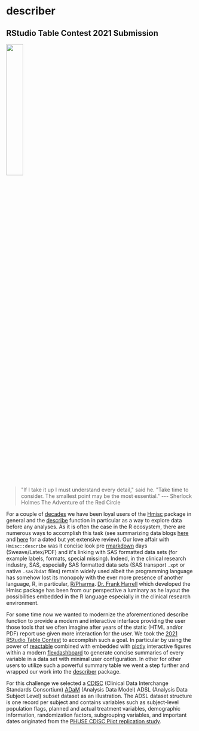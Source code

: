 # describer
## RStudio Table Contest 2021 Submission

<img src="https://raw.githubusercontent.com/agstn/describer/main/inst/hex/hex-describer.png" width="30%" height="30%">

> "If I take it up I must understand every detail," said he. "Take time to consider. The smallest point may be the most essential." --- Sherlock Holmes The Adventure of the Red Circle

For a couple of [decades](https://twitter.com/f2harrell/status/1449014869798395905) we have been loyal users of the [Hmisc](https://cran.r-project.org/web/packages/Hmisc/index.html) package in general and the [describe](https://rdrr.io/cran/Hmisc/man/describe.html) function in particular as a way to explore data before any analyses. As it is often the case in the R ecosystem, there are numerous ways to accomplish this task (see summarizing data blogs [here](https://dabblingwithdata.wordpress.com/2018/01/02/my-favourite-r-package-for-summarising-data) and [here](https://dabblingwithdata.wordpress.com/2018/02/26/r-packages-for-summarising-data-part-2/) for a dated but yet extensive review). Our love affair with `Hmisc::describe` was it concise look pre [rmarkdown](https://rmarkdown.rstudio.com/) days (Sweave/Latex/PDF) and it's linking with SAS formatted data sets (for example labels, formats, special missing). Indeed, in the clinical research industry, SAS, especially SAS formatted data sets (SAS transport `.xpt` or native `.sas7bdat` files) remain widely used albeit the programming language has somehow lost its monopoly with the ever more presence of another language, R, in particular, [R/Pharma](https://rinpharma.com/). [Dr. Frank Harrell](https://www.fharrell.com/) which developed the Hmisc package has been from our perspective a luminary as he layout the possibilities embedded in the R language especially in the clinical research environment.

For some time now we wanted to modernize the aforementioned describe function to provide a modern and interactive interface providing the user those tools that we often imagine after years of the static (HTML and/or PDF) report use given more interaction for the user. We took the [2021 RStudio Table Contest](https://www.rstudio.com/blog/rstudio-table-contest-2021/) to accomplish such a goal. In particular by using the power of [reactable](https://cran.r-project.org/web/packages/reactable/index.html) combined with embedded with [plotly](https://cran.r-project.org/web/packages/plotly/index.html) interactive figures within a modern [flexdashboard](https://pkgs.rstudio.com/flexdashboard/) to generate concise summaries of every variable in a data set with minimal user configuration. In other for other users to utilize such a powerful summary table we went a step further and wrapped our work into the [describer](githug) package.

For this challenge we selected a [CDISC](https://www.cdisc.org/) (Clinical Data Interchange Standards Consortium) [ADaM](https://www.cdisc.org/standards/foundational/adam) (Analysis Data Model) ADSL (Analysis Data Subject Level) subset dataset as an illustration. The ADSL dataset structure is one record per subject and contains variables such as subject-level population flags, planned and actual treatment variables, demographic information, randomization factors, subgrouping variables, and important dates originated from the [PHUSE CDISC Pilot replication study](https://github.com/phuse-org/phuse-scripts/tree/master/data/adam/cdisc).
